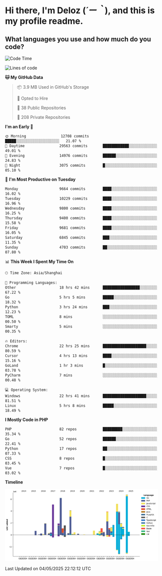 # **Hi there, I'm Deloz (*´ー｀*), and this is my profile readme.**

## **What languages you use and how much do you code?**

<!--START_SECTION:waka-->
![Code Time](http://img.shields.io/badge/Code%20Time-6%2C272%20hrs%2055%20mins-blue)

![Lines of code](https://img.shields.io/badge/From%20Hello%20World%20I%27ve%20Written-55.0%20million%20lines%20of%20code-blue)

**🐱 My GitHub Data** 

> 📦 3.9 MB Used in GitHub's Storage 
 > 
> 💼 Opted to Hire
 > 
> 📜 38 Public Repositories 
 > 
> 🔑 208 Private Repositories 
 > 
**I'm an Early 🐤** 

```text
🌞 Morning                12708 commits       █████░░░░░░░░░░░░░░░░░░░░   21.07 % 
🌆 Daytime                29563 commits       ████████████░░░░░░░░░░░░░   49.01 % 
🌃 Evening                14976 commits       ██████░░░░░░░░░░░░░░░░░░░   24.83 % 
🌙 Night                  3075 commits        █░░░░░░░░░░░░░░░░░░░░░░░░   05.10 % 
```
📅 **I'm Most Productive on Tuesday** 

```text
Monday                   9664 commits        ████░░░░░░░░░░░░░░░░░░░░░   16.02 % 
Tuesday                  10229 commits       ████░░░░░░░░░░░░░░░░░░░░░   16.96 % 
Wednesday                9800 commits        ████░░░░░░░░░░░░░░░░░░░░░   16.25 % 
Thursday                 9400 commits        ████░░░░░░░░░░░░░░░░░░░░░   15.58 % 
Friday                   9681 commits        ████░░░░░░░░░░░░░░░░░░░░░   16.05 % 
Saturday                 6845 commits        ███░░░░░░░░░░░░░░░░░░░░░░   11.35 % 
Sunday                   4703 commits        ██░░░░░░░░░░░░░░░░░░░░░░░   07.80 % 
```


📊 **This Week I Spent My Time On** 

```text
🕑︎ Time Zone: Asia/Shanghai

💬 Programming Languages: 
Other                    18 hrs 42 mins      █████████████████░░░░░░░░   67.22 % 
Go                       5 hrs 5 mins        █████░░░░░░░░░░░░░░░░░░░░   18.32 % 
Python                   3 hrs 24 mins       ███░░░░░░░░░░░░░░░░░░░░░░   12.23 % 
TOML                     8 mins              ░░░░░░░░░░░░░░░░░░░░░░░░░   00.50 % 
Smarty                   5 mins              ░░░░░░░░░░░░░░░░░░░░░░░░░   00.35 % 

🔥 Editors: 
Chrome                   22 hrs 25 mins      ████████████████████░░░░░   80.59 % 
Cursor                   4 hrs 13 mins       ████░░░░░░░░░░░░░░░░░░░░░   15.16 % 
GoLand                   1 hr 3 mins         █░░░░░░░░░░░░░░░░░░░░░░░░   03.78 % 
PyCharm                  7 mins              ░░░░░░░░░░░░░░░░░░░░░░░░░   00.48 % 

💻 Operating System: 
Windows                  22 hrs 41 mins      ████████████████████░░░░░   81.51 % 
Linux                    5 hrs 8 mins        █████░░░░░░░░░░░░░░░░░░░░   18.49 % 
```

**I Mostly Code in PHP** 

```text
PHP                      82 repos            █████████░░░░░░░░░░░░░░░░   35.34 % 
Go                       52 repos            ██████░░░░░░░░░░░░░░░░░░░   22.41 % 
Python                   17 repos            ██░░░░░░░░░░░░░░░░░░░░░░░   07.33 % 
CSS                      8 repos             █░░░░░░░░░░░░░░░░░░░░░░░░   03.45 % 
Vue                      7 repos             █░░░░░░░░░░░░░░░░░░░░░░░░   03.02 % 
```



**Timeline**

![Lines of Code chart](https://raw.githubusercontent.com/deloz/deloz/main/assets/bar_graph.png)


 Last Updated on 04/05/2025 22:12:12 UTC
<!--END_SECTION:waka-->
